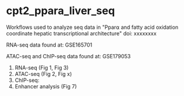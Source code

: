 # cpt2_ppara_liver_seq
Workflows used to analyze seq data in "Ppar⍺ and fatty acid oxidation coordinate hepatic transcriptional architecture"
doi: xxxxxxxx

RNA-seq data found at: GSE165701

ATAC-seq and ChIP-seq data found at: GSE179053



1. RNA-seq (Fig 1, Fig 3)
2. ATAC-seq (Fig 2, Fig x) 
3. ChIP-seq:
4. Enhancer analysis (Fig 7)
